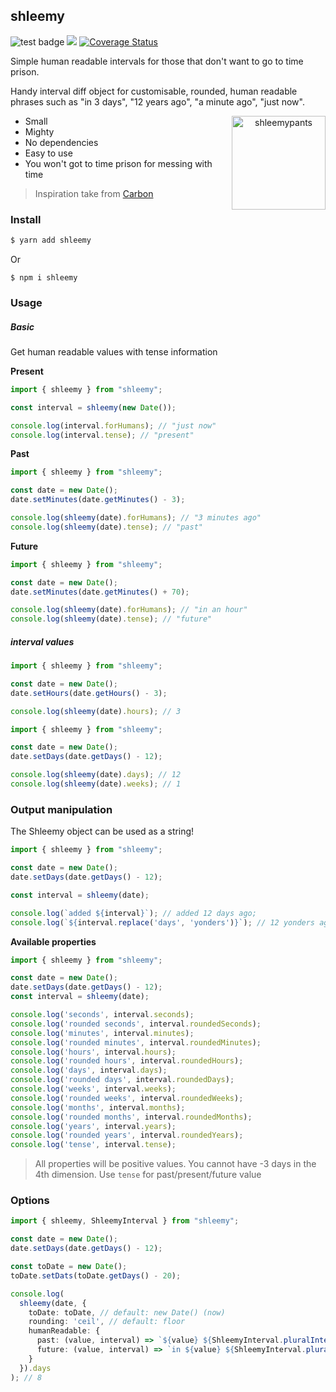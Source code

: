 ## shleemy
<p>
  <img src="https://github.com/bashleigh/shleemy/workflows/Tests/badge.svg" alt="test badge"/>
  <a href="https://www.npmjs.com/package/shleemy"><img src="https://img.shields.io/npm/v/shleemy.svg"/></a>
  <a href='https://coveralls.io/github/bashleigh/shleemy?branch=master'><img src='https://coveralls.io/repos/github/bashleigh/shleemy/badge.svg?branch=master' alt='Coverage Status' /></a>
</p>

<p>Simple human readable intervals for those that don't want to go to time prison.</p>
<p>Handy interval diff object for customisable, rounded, human readable phrases such as "in 3 days", "12 years ago", "a minute ago", "just now".</p>

<p align="center">
  <a target="_blank" href="https://rickandmorty.fandom.com/wiki/Shleemypants">
    <img align="right" width="150" src="https://static.wikia.nocookie.net/rickandmorty/images/4/4d/Shleemy.png/revision/latest/scale-to-width-down/310?cb=20190830174941" alt="shleemypants"/>
  </a>

   - Small
   - Mighty 
   - No dependencies
   - Easy to use
   - You won't got to time prison for messing with time
</p>

> Inspiration take from [Carbon](https://github.com/briannesbitt/carbon)

### Install

```bash
$ yarn add shleemy
```

Or 

```npm
$ npm i shleemy
```

### Usage

##### Basic

Get human readable values with tense information

**Present**
```ts
import { shleemy } from "shleemy";

const interval = shleemy(new Date());

console.log(interval.forHumans); // "just now"
console.log(interval.tense); // "present"
```
**Past**
```ts
import { shleemy } from "shleemy";

const date = new Date();
date.setMinutes(date.getMinutes() - 3);

console.log(shleemy(date).forHumans); // "3 minutes ago"
console.log(shleemy(date).tense); // "past"
```
**Future**
```ts
import { shleemy } from "shleemy";

const date = new Date();
date.setMinutes(date.getMinutes() + 70);

console.log(shleemy(date).forHumans); // "in an hour"
console.log(shleemy(date).tense); // "future"
```

##### interval values

```ts
import { shleemy } from "shleemy";

const date = new Date();
date.setHours(date.getHours() - 3);

console.log(shleemy(date).hours); // 3
```

```ts
import { shleemy } from "shleemy";

const date = new Date();
date.setDays(date.getDays() - 12);

console.log(shleemy(date).days); // 12
console.log(shleemy(date).weeks); // 1
```

### Output manipulation

The Shleemy object can be used as a string! 

```ts
import { shleemy } from "shleemy";

const date = new Date();
date.setDays(date.getDays() - 12);

const interval = shleemy(date);

console.log(`added ${interval}`); // added 12 days ago;
console.log(`${interval.replace('days', 'yonders')}`); // 12 yonders ago;
```

**Available properties**

```ts
import { shleemy } from "shleemy";

const date = new Date();
date.setDays(date.getDays() - 12);
const interval = shleemy(date);

console.log('seconds', interval.seconds);
console.log('rounded seconds', interval.roundedSeconds);
console.log('minutes', interval.minutes);
console.log('rounded minutes', interval.roundedMinutes);
console.log('hours', interval.hours);
console.log('rounded hours', interval.roundedHours);
console.log('days', interval.days);
console.log('rounded days', interval.roundedDays);
console.log('weeks', interval.weeks);
console.log('rounded weeks', interval.roundedWeeks);
console.log('months', interval.months);
console.log('rounded months', interval.roundedMonths);
console.log('years', interval.years);
console.log('rounded years', interval.roundedYears);
console.log('tense', interval.tense);
```
> All properties will be positive values. You cannot have -3 days in the 4th dimension. Use `tense` for past/present/future value

### Options

```ts
import { shleemy, ShleemyInterval } from "shleemy";

const date = new Date();
date.setDays(date.getDays() - 12);

const toDate = new Date();
toDate.setDats(toDate.getDays() - 20);

console.log(
  shleemy(date, {
    toDate: toDate, // default: new Date() (now)
    rounding: 'ceil', // default: floor
    humanReadable: {
      past: (value, interval) => `${value} ${ShleemyInterval.pluralInterval(value, interval)} yonders ago`, // default: ShleemyInterval.toHumanReadablePast
      future: (value, interval) => `in ${value} ${ShleemyInterval.pluralInterval(value, interval)} and you get the idea`, // default: ShleemyInterval.toHumanReadableFuture
    }
  }).days
); // 8
```
